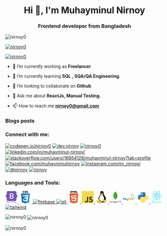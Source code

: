 <h1 align="center">Hi 👋, I'm Muhayminul Nirnoy</h1>
<h3 align="center">Frontend developer from Bangladesh</h3>

<p align="left"> <img src="https://komarev.com/ghpvc/?username=nirnoy0&label=Profile%20views&color=0e75b6&style=flat" alt="nirnoy0" /> </p>

<p align="left"> <a href="https://github.com/ryo-ma/github-profile-trophy"><img src="https://github-profile-trophy.vercel.app/?username=nirnoy0" alt="nirnoy0" /></a> </p>

<p align="left"> <a href="https://twitter.com/nirnoy0" target="blank"><img src="https://img.shields.io/twitter/follow/nirnoy0?logo=twitter&style=for-the-badge" alt="nirnoy0" /></a> </p>

- 🔭 I’m currently working as **Freelancer**

- 🌱 I’m currently learning **SQL , SQA/QA Engineering.**

- 👯 I’m looking to collaborate on **Github**

- 💬 Ask me about **ReactJs, Manual Testing.**

- 📫 How to reach me **nirnoy0@gmail.com**

### Blogs posts
<!-- BLOG-POST-LIST:START -->
<!-- BLOG-POST-LIST:END -->

<h3 align="left">Connect with me:</h3>
<p align="left">
<a href="https://codepen.io/codepen.io/nirnoy0" target="blank"><img align="center" src="https://raw.githubusercontent.com/rahuldkjain/github-profile-readme-generator/master/src/images/icons/Social/codepen.svg" alt="codepen.io/nirnoy0" height="30" width="40" /></a>
<a href="https://dev.to/dev.nirnoy" target="blank"><img align="center" src="https://raw.githubusercontent.com/rahuldkjain/github-profile-readme-generator/master/src/images/icons/Social/devto.svg" alt="dev.nirnoy" height="30" width="40" /></a>
<a href="https://twitter.com/nirnoy0" target="blank"><img align="center" src="https://raw.githubusercontent.com/rahuldkjain/github-profile-readme-generator/master/src/images/icons/Social/twitter.svg" alt="nirnoy0" height="30" width="40" /></a>
<a href="https://linkedin.com/in/linkedin.com/in/muhayminul-nirnoy/" target="blank"><img align="center" src="https://raw.githubusercontent.com/rahuldkjain/github-profile-readme-generator/master/src/images/icons/Social/linked-in-alt.svg" alt="linkedin.com/in/muhayminul-nirnoy/" height="30" width="40" /></a>
<a href="https://stackoverflow.com/users/stackoverflow.com/users/16854128/muhayminul-nirnoy?tab=profile" target="blank"><img align="center" src="https://raw.githubusercontent.com/rahuldkjain/github-profile-readme-generator/master/src/images/icons/Social/stack-overflow.svg" alt="stackoverflow.com/users/16854128/muhayminul-nirnoy?tab=profile" height="30" width="40" /></a>
<a href="https://fb.com/facebook.com/muhayminulnirnoy" target="blank"><img align="center" src="https://raw.githubusercontent.com/rahuldkjain/github-profile-readme-generator/master/src/images/icons/Social/facebook.svg" alt="facebook.com/muhayminulnirnoy" height="30" width="40" /></a>
<a href="https://instagram.com/instagram.com/mr_nirnoy/" target="blank"><img align="center" src="https://raw.githubusercontent.com/rahuldkjain/github-profile-readme-generator/master/src/images/icons/Social/instagram.svg" alt="instagram.com/mr_nirnoy/" height="30" width="40" /></a>
<a href="https://medium.com/@nirnoy" target="blank"><img align="center" src="https://raw.githubusercontent.com/rahuldkjain/github-profile-readme-generator/master/src/images/icons/Social/medium.svg" alt="@nirnoy" height="30" width="40" /></a>
<a href="/nirnoy" target="blank"><img align="center" src="https://raw.githubusercontent.com/rahuldkjain/github-profile-readme-generator/master/src/images/icons/Social/rss.svg" alt="nirnoy" height="30" width="40" /></a>
</p>

<h3 align="left">Languages and Tools:</h3>
<p align="left"> <a href="https://getbootstrap.com" target="_blank" rel="noreferrer"> <img src="https://raw.githubusercontent.com/devicons/devicon/master/icons/bootstrap/bootstrap-plain-wordmark.svg" alt="bootstrap" width="40" height="40"/> </a> <a href="https://www.w3schools.com/css/" target="_blank" rel="noreferrer"> <img src="https://raw.githubusercontent.com/devicons/devicon/master/icons/css3/css3-original-wordmark.svg" alt="css3" width="40" height="40"/> </a> <a href="https://firebase.google.com/" target="_blank" rel="noreferrer"> <img src="https://www.vectorlogo.zone/logos/firebase/firebase-icon.svg" alt="firebase" width="40" height="40"/> </a> <a href="https://git-scm.com/" target="_blank" rel="noreferrer"> <img src="https://www.vectorlogo.zone/logos/git-scm/git-scm-icon.svg" alt="git" width="40" height="40"/> </a> <a href="https://www.w3.org/html/" target="_blank" rel="noreferrer"> <img src="https://raw.githubusercontent.com/devicons/devicon/master/icons/html5/html5-original-wordmark.svg" alt="html5" width="40" height="40"/> </a> <a href="https://developer.mozilla.org/en-US/docs/Web/JavaScript" target="_blank" rel="noreferrer"> <img src="https://raw.githubusercontent.com/devicons/devicon/master/icons/javascript/javascript-original.svg" alt="javascript" width="40" height="40"/> </a> <a href="https://www.linux.org/" target="_blank" rel="noreferrer"> <img src="https://raw.githubusercontent.com/devicons/devicon/master/icons/linux/linux-original.svg" alt="linux" width="40" height="40"/> </a> <a href="https://www.mongodb.com/" target="_blank" rel="noreferrer"> <img src="https://raw.githubusercontent.com/devicons/devicon/master/icons/mongodb/mongodb-original-wordmark.svg" alt="mongodb" width="40" height="40"/> </a> <a href="https://www.mysql.com/" target="_blank" rel="noreferrer"> <img src="https://raw.githubusercontent.com/devicons/devicon/master/icons/mysql/mysql-original-wordmark.svg" alt="mysql" width="40" height="40"/> </a> <a href="https://www.python.org" target="_blank" rel="noreferrer"> <img src="https://raw.githubusercontent.com/devicons/devicon/master/icons/python/python-original.svg" alt="python" width="40" height="40"/> </a> <a href="https://reactjs.org/" target="_blank" rel="noreferrer"> <img src="https://raw.githubusercontent.com/devicons/devicon/master/icons/react/react-original-wordmark.svg" alt="react" width="40" height="40"/> </a> <a href="https://tailwindcss.com/" target="_blank" rel="noreferrer"> <img src="https://www.vectorlogo.zone/logos/tailwindcss/tailwindcss-icon.svg" alt="tailwind" width="40" height="40"/> </a> </p>

<p><img align="left" src="https://github-readme-stats.vercel.app/api/top-langs?username=nirnoy0&show_icons=true&locale=en&layout=compact" alt="nirnoy0" /></p>

<p>&nbsp;<img align="center" src="https://github-readme-stats.vercel.app/api?username=nirnoy0&show_icons=true&locale=en" alt="nirnoy0" /></p>

<p><img align="center" src="https://github-readme-streak-stats.herokuapp.com/?user=nirnoy0&" alt="nirnoy0" /></p>
